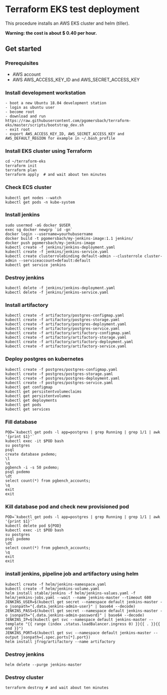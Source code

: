 # Terraform EKS test deployment
This procedure installs an AWS EKS cluster and helm (tiller).  

**Warning: the cost is about $ 0.40 per hour.**
## Get started
### Prerequisites
- AWS account  
- AWS AWS_ACCESS_KEY_ID and AWS_SECRET_ACCESS_KEY  
### Install development workstation
```
- boot a new Ubuntu 18.04 development station  
- login as ubuntu user  
- become root  
- download and run https://raw.githubusercontent.com/pgomersbach/terraform-eks/master/scripts/bootstrap_dev.sh  
- exit root  
- export AWS_ACCESS_KEY_ID, AWS_SECRET_ACCESS_KEY and AWS_DEFAULT_REGION for example in ~/.bash_profile  
```
### Install EKS cluster using Terraform
```
cd ~/terraform-eks
terraform init
terraform plan
terraform apply  # and wait about ten minutes
```
### Check ECS cluster
```
kubectl get nodes --watch
kubectl get pods -n kube-system
```
### Install jenkins
```
sudo usermod -aG docker $USER
exec sg docker newgrp `id -gn`
docker login --username=yourhubusername
docker build -t pgomersbach/my-jenkins-image:1.1 jenkins/
docker push pgomersbach/my-jenkins-image
kubectl create -f jenkins/jenkins-deployment.yaml
kubectl create -f jenkins/jenkins-service.yaml
kubectl create clusterrolebinding default-admin --clusterrole cluster-admin --serviceaccount=default:default
kubectl get service jenkins
```
### Destroy jenkins
```
kubectl delete -f jenkins/jenkins-deployment.yaml
kubectl delete -f jenkins/jenkins-service.yaml
```
### Install artifactory
```
kubectl create -f artifactory/postgres-configmap.yaml
kubectl create -f artifactory/postgres-storage.yaml
kubectl create -f artifactory/postgres-deployment.yaml
kubectl create -f artifactory/postgres-service.yaml
kubectl create -f artifactory/artifactory-configmap.yaml
kubectl create -f artifactory/artifactory-storage.yaml
kubectl create -f artifactory/artifactory-deployment.yaml
kubectl create -f artifactory/artifactory-service.yaml
```
### Deploy postgres on kubernetes
```
kubectl create -f postgres/postgres-configmap.yaml
kubectl create -f postgres/postgres-storage.yaml
kubectl create -f postgres/postgres-deployment.yaml
kubectl create -f postgres/postgres-service.yaml
kubectl get configmap
kubectl get persistentvolumeclaims
kubectl get persistentvolumes
kubectl get deployments
kubectl get pods
kubectl get services
```
### Fill database
```
POD=`kubectl get pods -l app=postgres | grep Running | grep 1/1 | awk '{print $1}'`
kubectl exec -it $POD bash
su postgres
psql
create database pxdemo;
\l
\q
pgbench -i -s 50 pxdemo;
psql pxdemo
\dt
select count(*) from pgbench_accounts;
\q
exit
exit
```
### Kill database pod and check new provisioned pod
```
POD=`kubectl get pods -l app=postgres | grep Running | grep 1/1 | awk '{print $1}'`
kubectl delete pod ${POD}
kubectl exec -it $POD bash
su postgres
psql pxdemo
\dt
select count(*) from pgbench_accounts;
\q
exit
exit
```
### install jenkins, pipeline job and artifactory using helm
```
kubectl create -f helm/jenkins-namespace.yaml
kubectl create -f helm/jenkins-volume.yaml
helm install stable/jenkins -f helm/jenkins-values.yaml -f helm/jenkins-jobs.yaml --wait --name jenkins-master --timeout 600
JENKINS_USER=$(kubectl get secret --namespace default jenkins-master -o jsonpath="{.data.jenkins-admin-user}" | base64 --decode)
JENKINS_PASS=$(kubectl get secret --namespace default jenkins-master -o jsonpath="{.data.jenkins-admin-password}" | base64 --decode)
JENKINS_IP=$(kubectl get svc --namespace default jenkins-master --template "{{ range (index .status.loadBalancer.ingress 0) }}{{ . }}{{ end }}")
JENKINS_PORT=$(kubectl get svc --namespace default jenkins-master --output jsonpath={.spec.ports[*].port})
helm install jfrog/artifactory --name artifactory
```
### Destroy jenkins 
```
helm delete --purge jenkins-master
```
### Destroy cluster
```
terraform destroy # and wait about ten minutes
```
